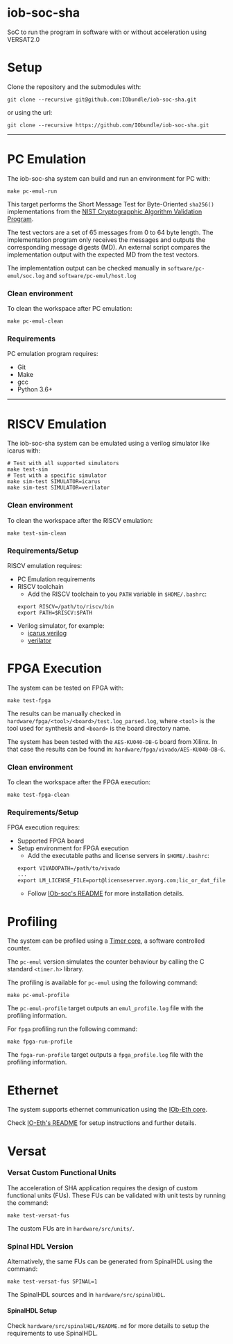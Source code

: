 # iob-soc-sha
SoC to run the program in software with or without acceleration using VERSAT2.0

# Setup
Clone the repository and the submodules with:
```
git clone --recursive git@github.com:IObundle/iob-soc-sha.git
```
or using the url:
```
git clone --recursive https://github.com/IObundle/iob-soc-sha.git
```
* * *
# PC Emulation
The iob-soc-sha system can build and run an environment for PC with:
```
make pc-emul-run
```
This target performs the Short Message Test for Byte-Oriented `sha256()` 
implementations from the 
[NIST Cryptograpphic Algorithm Validation Program](https://csrc.nist.gov/projects/cryptographic-algorithm-validation-program/secure-hashing).

The test vectors are a set of 65 messages from 0 to 64 byte length. The 
implementation program only receives the messages and outputs the corresponding
message digests (MD). An external script compares the implementation output with
the expected MD from the test vectors.

The implementation output can be checked manually in 
`software/pc-emul/soc.log` and `software/pc-emul/host.log`

### Clean environment
To clean the workspace after PC emulation:
```
make pc-emul-clean
```
### Requirements
PC emulation program requires:
- Git
- Make
- gcc
- Python 3.6+

* * *
# RISCV Emulation
The iob-soc-sha system can be emulated using a verilog simulator like icarus 
with:
```Make
# Test with all supported simulators
make test-sim
# Test with a specific simulator
make sim-test SIMULATOR=icarus
make sim-test SIMULATOR=verilator
```

### Clean environment
To clean the workspace after the RISCV emulation:
```
make test-sim-clean
```

### Requirements/Setup
RISCV emulation requires:
- PC Emulation requirements
- RISCV toolchain
    - Add the RISCV toolchain to you `PATH` variable in `$HOME/.bashrc`:
    ```
    export RISCV=/path/to/riscv/bin
    export PATH=$RISCV:$PATH
    ```
- Verilog simulator, for example: 
    - [icarus verilog](https://github.com/steveicarus/iverilog)  
    - [verilator](https://github.com/verilator/verilator)

# FPGA Execution
The system can be tested on FPGA with:
```
make test-fpga
```

The results can be manually checked in 
`hardware/fpga/<tool>/<board>/test.log_parsed.log`, where `<tool>` is the 
tool used for synthesis and `<board>` is the board directory name.

The system has been tested with the `AES-KU040-DB-G` board from Xilinx. In that
case the results can be found in: `hardware/fpga/vivado/AES-KU040-DB-G`. 

### Clean environment
To clean the workspace after the FPGA execution:
```
make test-fpga-clean
```

### Requirements/Setup
FPGA execution requires:
- Supported FPGA board
- Setup environment for FPGA execution
    - Add the executable paths and license servers in `$HOME/.bashrc`:
    ```
    export VIVADOPATH=/path/to/vivado
    ...
    export LM_LICENSE_FILE=port@licenseserver.myorg.com;lic_or_dat_file
    ```
    - Follow [IOb-soc's README](https://github.com/IObundle/iob-soc#readme) for
    more installation details.

# Profiling
The system can be profiled using a 
[Timer core](https://www.github.com/IObundle/iob-timer.git), a software 
controlled counter.

The `pc-emul` version simulates the counter behaviour by calling the C standard
`<timer.h>` library.

The profiling is available for `pc-emul` using the following command:
```
make pc-emul-profile
```
The `pc-emul-profile` target outputs an `emul_profile.log` file with the profiling 
information.

For `fpga` profiling run the following command:
```
make fpga-run-profile
```
The `fpga-run-profile` target outputs a `fpga_profile.log` file with the 
profiling information.

# Ethernet
The system supports ethernet communication using the 
[IOb-Eth core](https://github.com/IObundle/iob-eth).

Check [IO-Eth's README](https://github.com/IObundle/iob-eth#readme) for setup 
instructions and further details.

# Versat
### Versat Custom Functional Units
The acceleration of SHA application requires the design of custom functional
units (FUs). These FUs can be validated with unit tests by running the command:
```
make test-versat-fus
```
The custom FUs are in `hardware/src/units/`.

### Spinal HDL Version
Alternatively, the same FUs can be generated from SpinalHDL using the command:
```
make test-versat-fus SPINAL=1
```
The SpinalHDL sources and in `hardware/src/spinalHDL`.

#### SpinalHDL Setup
Check `hardware/src/spinalHDL/README.md` for more details to setup the
requirements to use SpinalHDL.

